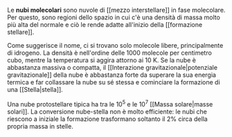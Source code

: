 Le **nubi molecolari** sono nuvole di [[mezzo interstellare]] in fase molecolare. Per questo, sono regioni dello spazio in cui c'è una densità di massa molto più alta del normale e ciò le rende adatte all'inizio della [[formazione stellare]].

Come suggerisce il nome, ci si trovano solo molecole libere, principalmente di idrogeno. La densità è nell'ordine delle 1000 molecole per centimetro cubo, mentre la temperatura si aggira attorno ai 10 K. Se la nube è abbastanza massiva o compatta, il [[Interazione gravitazionale|potenziale gravitazionale]] della nube è abbastanza forte da superare la sua energia termica e far collassare la nube su sé stessa e cominciare la formazione di una [[Stella|stella]]. 

Una nube protostellare tipica ha tra le $10^{5}$ e le $10^{7}$ [[Massa solare|masse solari]]. La conversione nube-stella non è molto efficiente: le nubi che riescono a iniziale la formazione trasformano soltanto il 2% circa della propria massa in stelle.